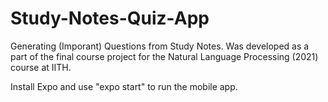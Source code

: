 # Study-Notes-Quiz-App

Generating (Imporant) Questions from Study Notes. Was developed as a part of the final course project for the Natural Language Processing (2021) course at IITH. 

Install Expo and use "expo start" to run the mobile app. 
